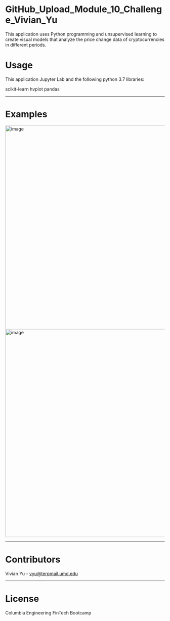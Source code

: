 # GitHub_Upload_Module_10_Challenge_Vivian_Yu

This application uses Python programming and unsupervised learning to create visual models that analyze the price change data of cryptocurrencies in different periods.

# Usage

This application Jupyter Lab and the following python 3.7 libraries:

scikit-learn
hvplot
pandas

---

# Examples

<img width="644" alt="image" src="https://user-images.githubusercontent.com/107157533/186735069-a4cd1b3d-9b4f-4633-ac35-3b271361acf3.png">


<img width="658" alt="image" src="https://user-images.githubusercontent.com/107157533/186734986-d4b5e865-9dfa-4465-b5d3-2039a1f08630.png">

---

# Contributors
Vivian Yu - vyu@terpmail.umd.edu

---

# License
Columbia Engineering FinTech Bootcamp

